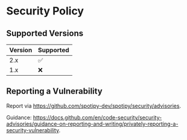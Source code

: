 # Security Policy

## Supported Versions

| Version | Supported          |
| ------- | ------------------ |
| 2.x     | :white_check_mark: |
| 1.x     | :x:                |

## Reporting a Vulnerability

Report via https://github.com/spotipy-dev/spotipy/security/advisories.

Guidance: https://docs.github.com/en/code-security/security-advisories/guidance-on-reporting-and-writing/privately-reporting-a-security-vulnerability.
